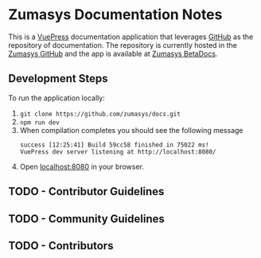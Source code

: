 # Zumasys Documentation Notes

This is a [VuePress](https://vuepress.vuejs.org/) documentation application that leverages [GitHub](https://github.com) as the
repository of documentation. The repository is currently hosted in the [Zumasys GitHub](https://github.com/zumasys/docs) and the app
is available at [Zumasys BetaDocs](https://betadocs.zumasys.com).

## Development Steps

To run the application locally:

1. `git clone https://github.com/zumasys/docs.git`
2. `npm run dev`
3. When compilation completes you should see the following message
   ```
   success [12:25:41] Build 59cc58 finished in 75022 ms!
   VuePress dev server listening at http://localhost:8080/
   ```
4. Open [localhost:8080](localhost:8080) in your browser.

## TODO - Contributor Guidelines

## TODO - Community Guidelines

## TODO - Contributors

